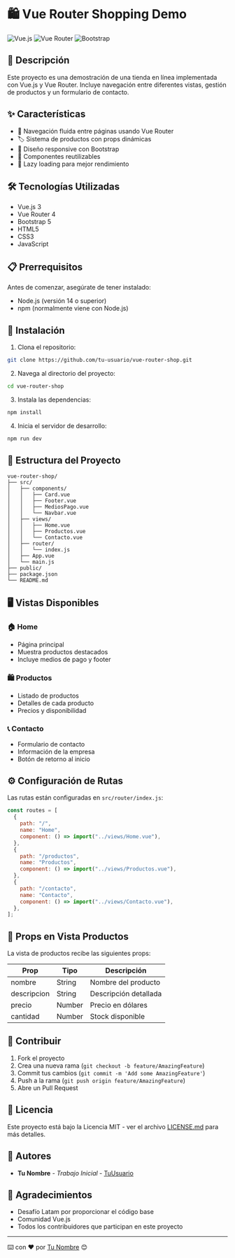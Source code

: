 # 🛍️ Vue Router Shopping Demo

![Vue.js](https://img.shields.io/badge/Vue.js-4FC08D?style=for-the-badge&logo=vue.js&logoColor=white)
![Vue Router](https://img.shields.io/badge/Vue_Router-4FC08D?style=for-the-badge&logo=vue.js&logoColor=white)
![Bootstrap](https://img.shields.io/badge/Bootstrap-7952B3?style=for-the-badge&logo=bootstrap&logoColor=white)

## 📝 Descripción

Este proyecto es una demostración de una tienda en línea implementada con Vue.js y Vue Router. Incluye navegación entre diferentes vistas, gestión de productos y un formulario de contacto.

## ✨ Características

- 🔄 Navegación fluida entre páginas usando Vue Router
- 🏷️ Sistema de productos con props dinámicas
- 📱 Diseño responsive con Bootstrap
- 💅 Componentes reutilizables
- 🚀 Lazy loading para mejor rendimiento

## 🛠️ Tecnologías Utilizadas

- Vue.js 3
- Vue Router 4
- Bootstrap 5
- HTML5
- CSS3
- JavaScript

## 📋 Prerrequisitos

Antes de comenzar, asegúrate de tener instalado:

- Node.js (versión 14 o superior)
- npm (normalmente viene con Node.js)

## 🚀 Instalación

1. Clona el repositorio:

```bash
git clone https://github.com/tu-usuario/vue-router-shop.git
```

2. Navega al directorio del proyecto:

```bash
cd vue-router-shop
```

3. Instala las dependencias:

```bash
npm install
```

4. Inicia el servidor de desarrollo:

```bash
npm run dev
```

## 📁 Estructura del Proyecto

```
vue-router-shop/
├── src/
│   ├── components/
│   │   ├── Card.vue
│   │   ├── Footer.vue
│   │   ├── MediosPago.vue
│   │   └── Navbar.vue
│   ├── views/
│   │   ├── Home.vue
│   │   ├── Productos.vue
│   │   └── Contacto.vue
│   ├── router/
│   │   └── index.js
│   ├── App.vue
│   └── main.js
├── public/
├── package.json
└── README.md
```

## 🖥️ Vistas Disponibles

### 🏠 Home

- Página principal
- Muestra productos destacados
- Incluye medios de pago y footer

### 🛍️ Productos

- Listado de productos
- Detalles de cada producto
- Precios y disponibilidad

### 📞 Contacto

- Formulario de contacto
- Información de la empresa
- Botón de retorno al inicio

## ⚙️ Configuración de Rutas

Las rutas están configuradas en `src/router/index.js`:

```javascript
const routes = [
  {
    path: "/",
    name: "Home",
    component: () => import("../views/Home.vue"),
  },
  {
    path: "/productos",
    name: "Productos",
    component: () => import("../views/Productos.vue"),
  },
  {
    path: "/contacto",
    name: "Contacto",
    component: () => import("../views/Contacto.vue"),
  },
];
```

## 🎯 Props en Vista Productos

La vista de productos recibe las siguientes props:

| Prop        | Tipo   | Descripción           |
| ----------- | ------ | --------------------- |
| nombre      | String | Nombre del producto   |
| descripcion | String | Descripción detallada |
| precio      | Number | Precio en dólares     |
| cantidad    | Number | Stock disponible      |

## 🤝 Contribuir

1. Fork el proyecto
2. Crea una nueva rama (`git checkout -b feature/AmazingFeature`)
3. Commit tus cambios (`git commit -m 'Add some AmazingFeature'`)
4. Push a la rama (`git push origin feature/AmazingFeature`)
5. Abre un Pull Request

## 📄 Licencia

Este proyecto está bajo la Licencia MIT - ver el archivo [LICENSE.md](LICENSE.md) para más detalles.

## 👥 Autores

- **Tu Nombre** - _Trabajo Inicial_ - [TuUsuario](https://github.com/tu-usuario)

## 🎉 Agradecimientos

- Desafío Latam por proporcionar el código base
- Comunidad Vue.js
- Todos los contribuidores que participan en este proyecto

---

⌨️ con ❤️ por [Tu Nombre](https://github.com/tu-usuario) 😊
